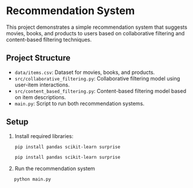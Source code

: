 #  Recommendation System

This project demonstrates a simple recommendation system that suggests movies, books, and products to users based on collaborative filtering and content-based filtering techniques.

## Project Structure

- `data/items.csv`: Dataset for movies, books, and products.
- `src/collaborative_filtering.py`: Collaborative filtering model using user-item interactions.
- `src/content_based_filtering.py`: Content-based filtering model based on item descriptions.
- `main.py`: Script to run both recommendation systems.

## Setup

1. Install required libraries:
   ```bash
   pip install pandas scikit-learn surprise

   pip install pandas scikit-learn surprise
2. Run the recommendation system
 ```bash
    python main.py

   
